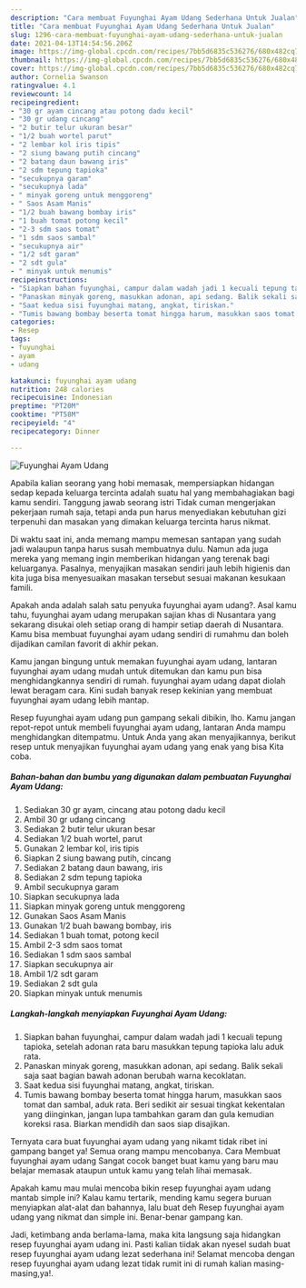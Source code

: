```yaml
---
description: "Cara membuat Fuyunghai Ayam Udang Sederhana Untuk Jualan"
title: "Cara membuat Fuyunghai Ayam Udang Sederhana Untuk Jualan"
slug: 1296-cara-membuat-fuyunghai-ayam-udang-sederhana-untuk-jualan
date: 2021-04-13T14:54:56.206Z
image: https://img-global.cpcdn.com/recipes/7bb5d6835c536276/680x482cq70/fuyunghai-ayam-udang-foto-resep-utama.jpg
thumbnail: https://img-global.cpcdn.com/recipes/7bb5d6835c536276/680x482cq70/fuyunghai-ayam-udang-foto-resep-utama.jpg
cover: https://img-global.cpcdn.com/recipes/7bb5d6835c536276/680x482cq70/fuyunghai-ayam-udang-foto-resep-utama.jpg
author: Cornelia Swanson
ratingvalue: 4.1
reviewcount: 14
recipeingredient:
- "30 gr ayam cincang atau potong dadu kecil"
- "30 gr udang cincang"
- "2 butir telur ukuran besar"
- "1/2 buah wortel parut"
- "2 lembar kol iris tipis"
- "2 siung bawang putih cincang"
- "2 batang daun bawang iris"
- "2 sdm tepung tapioka"
- "secukupnya garam"
- "secukupnya lada"
- " minyak goreng untuk menggoreng"
- " Saos Asam Manis"
- "1/2 buah bawang bombay iris"
- "1 buah tomat potong kecil"
- "2-3 sdm saos tomat"
- "1 sdm saos sambal"
- "secukupnya air"
- "1/2 sdt garam"
- "2 sdt gula"
- " minyak untuk menumis"
recipeinstructions:
- "Siapkan bahan fuyunghai, campur dalam wadah jadi 1 kecuali tepung tapioka, setelah adonan rata baru masukkan tepung tapioka lalu aduk rata."
- "Panaskan minyak goreng, masukkan adonan, api sedang. Balik sekali saja saat bagian bawah adonan berubah warna kecoklatan."
- "Saat kedua sisi fuyunghai matang, angkat, tiriskan."
- "Tumis bawang bombay beserta tomat hingga harum, masukkan saos tomat dan sambal, aduk rata. Beri sedikit air sesuai tingkat kekentalan yang diinginkan, jangan lupa tambahkan garam dan gula kemudian koreksi rasa. Biarkan mendidih dan saos siap disajikan."
categories:
- Resep
tags:
- fuyunghai
- ayam
- udang

katakunci: fuyunghai ayam udang 
nutrition: 248 calories
recipecuisine: Indonesian
preptime: "PT20M"
cooktime: "PT58M"
recipeyield: "4"
recipecategory: Dinner

---
```



![Fuyunghai Ayam Udang](https://img-global.cpcdn.com/recipes/7bb5d6835c536276/680x482cq70/fuyunghai-ayam-udang-foto-resep-utama.jpg)

Apabila kalian seorang yang hobi memasak, mempersiapkan hidangan sedap kepada keluarga tercinta adalah suatu hal yang membahagiakan bagi kamu sendiri. Tanggung jawab seorang istri Tidak cuman mengerjakan pekerjaan rumah saja, tetapi anda pun harus menyediakan kebutuhan gizi terpenuhi dan masakan yang dimakan keluarga tercinta harus nikmat.

Di waktu  saat ini, anda memang mampu memesan santapan yang sudah jadi walaupun tanpa harus susah membuatnya dulu. Namun ada juga mereka yang memang ingin memberikan hidangan yang terenak bagi keluarganya. Pasalnya, menyajikan masakan sendiri jauh lebih higienis dan kita juga bisa menyesuaikan masakan tersebut sesuai makanan kesukaan famili. 



Apakah anda adalah salah satu penyuka fuyunghai ayam udang?. Asal kamu tahu, fuyunghai ayam udang merupakan sajian khas di Nusantara yang sekarang disukai oleh setiap orang di hampir setiap daerah di Nusantara. Kamu bisa membuat fuyunghai ayam udang sendiri di rumahmu dan boleh dijadikan camilan favorit di akhir pekan.

Kamu jangan bingung untuk memakan fuyunghai ayam udang, lantaran fuyunghai ayam udang mudah untuk ditemukan dan kamu pun bisa menghidangkannya sendiri di rumah. fuyunghai ayam udang dapat diolah lewat beragam cara. Kini sudah banyak resep kekinian yang membuat fuyunghai ayam udang lebih mantap.

Resep fuyunghai ayam udang pun gampang sekali dibikin, lho. Kamu jangan repot-repot untuk membeli fuyunghai ayam udang, lantaran Anda mampu menghidangkan ditempatmu. Untuk Anda yang akan menyajikannya, berikut resep untuk menyajikan fuyunghai ayam udang yang enak yang bisa Kita coba.

<!--inarticleads1-->

##### Bahan-bahan dan bumbu yang digunakan dalam pembuatan Fuyunghai Ayam Udang:

1. Sediakan 30 gr ayam, cincang atau potong dadu kecil
1. Ambil 30 gr udang cincang
1. Sediakan 2 butir telur ukuran besar
1. Sediakan 1/2 buah wortel, parut
1. Gunakan 2 lembar kol, iris tipis
1. Siapkan 2 siung bawang putih, cincang
1. Sediakan 2 batang daun bawang, iris
1. Sediakan 2 sdm tepung tapioka
1. Ambil secukupnya garam
1. Siapkan secukupnya lada
1. Siapkan  minyak goreng untuk menggoreng
1. Gunakan  Saos Asam Manis
1. Gunakan 1/2 buah bawang bombay, iris
1. Sediakan 1 buah tomat, potong kecil
1. Ambil 2-3 sdm saos tomat
1. Sediakan 1 sdm saos sambal
1. Siapkan secukupnya air
1. Ambil 1/2 sdt garam
1. Sediakan 2 sdt gula
1. Siapkan  minyak untuk menumis




<!--inarticleads2-->

##### Langkah-langkah menyiapkan Fuyunghai Ayam Udang:

1. Siapkan bahan fuyunghai, campur dalam wadah jadi 1 kecuali tepung tapioka, setelah adonan rata baru masukkan tepung tapioka lalu aduk rata.
1. Panaskan minyak goreng, masukkan adonan, api sedang. Balik sekali saja saat bagian bawah adonan berubah warna kecoklatan.
1. Saat kedua sisi fuyunghai matang, angkat, tiriskan.
1. Tumis bawang bombay beserta tomat hingga harum, masukkan saos tomat dan sambal, aduk rata. Beri sedikit air sesuai tingkat kekentalan yang diinginkan, jangan lupa tambahkan garam dan gula kemudian koreksi rasa. Biarkan mendidih dan saos siap disajikan.




Ternyata cara buat fuyunghai ayam udang yang nikamt tidak ribet ini gampang banget ya! Semua orang mampu mencobanya. Cara Membuat fuyunghai ayam udang Sangat cocok banget buat kamu yang baru mau belajar memasak ataupun untuk kamu yang telah lihai memasak.

Apakah kamu mau mulai mencoba bikin resep fuyunghai ayam udang mantab simple ini? Kalau kamu tertarik, mending kamu segera buruan menyiapkan alat-alat dan bahannya, lalu buat deh Resep fuyunghai ayam udang yang nikmat dan simple ini. Benar-benar gampang kan. 

Jadi, ketimbang anda berlama-lama, maka kita langsung saja hidangkan resep fuyunghai ayam udang ini. Pasti kalian tiidak akan nyesel sudah buat resep fuyunghai ayam udang lezat sederhana ini! Selamat mencoba dengan resep fuyunghai ayam udang lezat tidak rumit ini di rumah kalian masing-masing,ya!.

